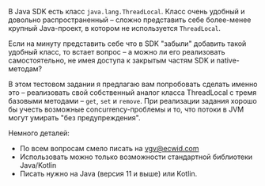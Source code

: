 В Java SDK есть класс `java.lang.ThreadLocal`. Класс очень удобный и довольно распространенный – сложно представить себе более-менее крупный Java-проект, в котором не используется `ThreadLocal`.


Если на минуту представить себе что в SDK "забыли" добавить такой удобный класс, то встает вопрос – а можно ли его реализовать самостоятельно, не имея доступа к закрытым частям SDK и native-методам?


В этом тестовом задании я предлагаю вам попробовать сделать именно это – реализовать свой собственный аналог класса ThreadLocal с тремя базовыми методами – `get`, `set` и `remove`. При реализации задания хорошо бы учесть возможные concurrency-проблемы и то, что потоки в JVM могут умирать "без предупреждения".


Немного деталей:
- По всем вопросам смело писать на vgv@ecwid.com
- Использовать можно только возможности стандартной библиотеки Java/Kotlin
- Писать нужно на Java (версия 11 и выше) или Kotlin.
